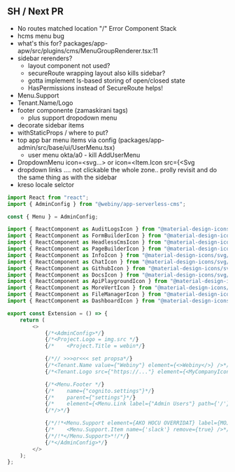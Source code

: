 ## SH / Next PR

- No routes matched location "/" Error Component Stack
- hcms menu bug
- what's this for? packages/app-apw/src/plugins/cms/MenuGroupRenderer.tsx:11
- sidebar rerenders?
  - layout component not used?
  - secureRoute wrapping layout also kills sidebar?
  - gotta implement ls-based storing of open/closed state
  - HasPermissions instead of SecureRoute helps!
- Menu.Support
- Tenant.Name/Logo
- footer componente (zamaskirani tags)
  - plus support dropodown menu
- decorate sidebar items
- withStaticProps / where to put?
- top app bar menu items via config (packages/app-admin/src/base/ui/UserMenu.tsx)
  - user menu okta/a0 - kill AddUserMenu
- DropdownMenu icon=<svg...> or icon=<Item.Icon src={<Svg
- dropdown links .... not clickable the whole zone.. prolly revisit and do the same thing as with the sidebar
- kreso locale selctor

```ts
import React from "react";
import { AdminConfig } from "@webiny/app-serverless-cms";

const { Menu } = AdminConfig;

import { ReactComponent as AuditLogsIcon } from "@material-design-icons/svg/outlined/assignment.svg";
import { ReactComponent as FormBuilderIcon } from "@material-design-icons/svg/outlined/check_box.svg";
import { ReactComponent as HeadlessCmsIcon } from "@material-design-icons/svg/outlined/wysiwyg.svg";
import { ReactComponent as PageBuilderIcon } from "@material-design-icons/svg/outlined/table_chart.svg";
import { ReactComponent as InfoIcon } from "@material-design-icons/svg/outlined/info.svg";
import { ReactComponent as ChatIcon } from "@material-design-icons/svg/outlined/chat.svg";
import { ReactComponent as GithubIcon } from "@material-design-icons/svg/outlined/gite.svg";
import { ReactComponent as DocsIcon } from "@material-design-icons/svg/outlined/summarize.svg";
import { ReactComponent as ApiPlaygroundIcon } from "@material-design-icons/svg/outlined/swap_horiz.svg";
import { ReactComponent as MoreVertIcon } from "@material-design-icons/svg/outlined/more_vert.svg";
import { ReactComponent as FileManagerIcon } from "@material-design-icons/svg/outlined/insert_drive_file.svg";
import { ReactComponent as DashboardIcon } from "@material-design-icons/svg/outlined/space_dashboard.svg";

export const Extension = () => {
    return (
        <>
            {/*<AdminConfig>*/}
            {/*<Project.Logo = img.src */}
            {/*    <Project.Title = webin*/}

            {/*// >>>or<<< set propsa*/}
            {/*<Tenant.Name value={"Webiny"} element={<>Webiny</>} />*/}
            {/*<Tenant.Logo src={"https://..."} element={<MyCompanyIcon/>} />*/}

            {/*<Menu.Footer */}
            {/*    name={"cognito.settings"}*/}
            {/*    parent={"settings"}*/}
            {/*    element={<Menu.Link label={"Admin Users"} path={'/'} />}*/}
            {/*/>*/}

            {/*/!*<Menu.Support element={AKO HOCU OVERRIDAT} label={MOJ CUSTOM LABEL}>*!/*/}
            {/*    <Menu.Support.Item name={'slack'} remove={true} />*/}
            {/*/!*</Menu.Support>*!/*/}
            {/*</AdminConfig>*/}
        </>
    );
};
```
